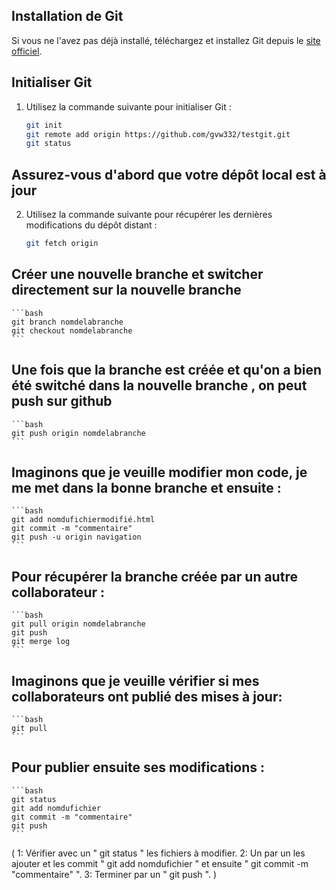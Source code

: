 ## Installation de Git
Si vous ne l'avez pas déjà installé, téléchargez et installez Git depuis le [site officiel](https://git-scm.com).

## Initialiser Git
1. Utilisez la commande suivante pour initialiser Git :
    ```bash
    git init
    git remote add origin https://github.com/gvw332/testgit.git
    git status
    ```

## Assurez-vous d'abord que votre dépôt local est à jour
2. Utilisez la commande suivante pour récupérer les dernières modifications du dépôt distant :
    ```bash
    git fetch origin
    ```

## Créer une nouvelle branche et switcher directement sur la nouvelle branche 
    ```bash
    git branch nomdelabranche
    git checkout nomdelabranche
    ```

## Une fois que la branche est créée et qu'on a bien été switché dans la nouvelle branche , on peut push sur github 
    ```bash
    git push origin nomdelabranche
    ```

## Imaginons que je veuille modifier mon code, je me met dans la bonne branche et ensuite : 
    ```bash
    git add nomdufichiermodifié.html
    git commit -m "commentaire"
    git push -u origin navigation
    ```

## Pour récupérer la branche créée par un autre collaborateur :
    ```bash
    git pull origin nomdelabranche
    git push
    git merge log
    ```

## Imaginons que je veuille vérifier si mes collaborateurs ont publié des mises à jour:
    ```bash
    git pull
    ```


## Pour publier ensuite ses modifications : 

    ```bash
    git status
    git add nomdufichier
    git commit -m "commentaire"
    git push
    ```
(
1: Vérifier avec un " git status " les fichiers à modifier.
2: Un par un les ajouter et les commit " git add nomdufichier " et ensuite " git commit -m "commentaire" ".
3: Terminer par un " git push ".
)

